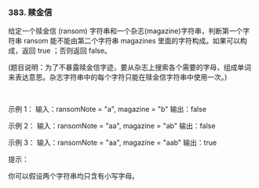 ### 383. 赎金信

给定一个赎金信 (ransom) 字符串和一个杂志(magazine)字符串，判断第一个字符串 ransom 能不能由第二个字符串 magazines 里面的字符构成。如果可以构成，返回 true ；否则返回 false。

(题目说明：为了不暴露赎金信字迹，要从杂志上搜索各个需要的字母，组成单词来表达意思。杂志字符串中的每个字符只能在赎金信字符串中使用一次。)

 

示例 1：
输入：ransomNote = "a", magazine = "b"
输出：false

示例 2：
输入：ransomNote = "aa", magazine = "ab"
输出：false

示例 3：
输入：ransomNote = "aa", magazine = "aab"
输出：true
 

提示：

你可以假设两个字符串均只含有小写字母。

